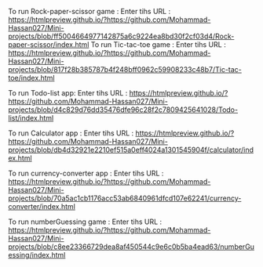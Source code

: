 To run Rock-paper-scissor game :
Enter tihs URL : https://htmlpreview.github.io/?https://github.com/Mohammad-Hassan027/Mini-projects/blob/ff5004664977142875a6c9224ea8bd30f2cf03d4/Rock-paper-scissor/index.html
To run Tic-tac-toe game :
Enter tihs URL : https://htmlpreview.github.io/?https://github.com/Mohammad-Hassan027/Mini-projects/blob/817f28b385787b4f248bff0962c59908233c48b7/Tic-tac-toe/index.html

To run Todo-list app:
Enter tihs URL : https://htmlpreview.github.io/?https://github.com/Mohammad-Hassan027/Mini-projects/blob/d4c829d76dd35476dfe96c28f2c7809425641028/Todo-list/index.html

To run Calculator app :
Enter tihs URL : https://htmlpreview.github.io/?https://github.com/Mohammad-Hassan027/Mini-projects/blob/db4d32921e2210ef515a0eff4024a1301545904f/calculator/index.html

To run currency-converter app :
Enter tihs URL : https://htmlpreview.github.io/?https://github.com/Mohammad-Hassan027/Mini-projects/blob/70a5ac1cb1176acc53ab6840961dfcd107e62241/currency-converter/index.html

To run numberGuessing game :
Enter tihs URL : https://htmlpreview.github.io/?https://github.com/Mohammad-Hassan027/Mini-projects/blob/c8ee23366729dea8af450544c9e6c0b5ba4ead63/numberGuessing/index.html
